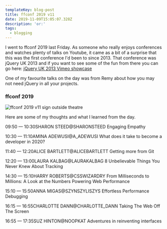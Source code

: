 ```yaml
---
templateKey: blog-post
title: ffconf 2019 v11
date: 2019-11-09T15:05:07.328Z
description: 'or:'
tags:
  - blogging
---
```



I went to ffconf 2019 last Friday. As someone who really enjoys conferences and watches plenty of talks on Youtube, it came as a bit of a surprise that this was the first conference I'd been to since 2013. That conference was jQuery UK 2013 and if you want to see some of the fun from there you can go here: [jQuery UK 2013 Vimeo showcase](https://vimeo.com/showcase/2509484)

One of my favourite talks on the day was from Remy about how you may not need jQuery in all your projects.

### ffconf 2019

![ffconf 2019 v11 sign outside theatre](https://res.cloudinary.com/lazydayed/image/upload/v1573496186/IMG_20191108_142802_1_hl5jhv.jpg)

Here are some of my thoughts and what I learned from the day.

09:50 — 10:30SHARON STEED@SHARONSTEED
Engaging Empathy

10:30 — 11:10AMINA ADEWUSI@A_ADEWUSI
What does it take to become a developer in 2020?

11:40 — 12:20ALICE BARTLETT@ALICEBARTLETT
Getting more from Git

12:20 — 13:00LAURA KALBAG@LAURAKALBAG
8 Unbelievable Things You Never Knew About Tracking

14:30 — 15:10HARRY ROBERTS@CSSWIZARDRY
From Milliseconds to Millions: A Look at the Numbers Powering Web Performance

15:10 — 15:50ANNA MIGAS@SZYNSZYLISZYS
Effortless Performance Debugging

16:15 — 16:55CHARLOTTE DANN@CHARLOTTE_DANN
Taking The Web Off The Screen

16:55 — 17:35SUZ HINTON@NOOPKAT
Adventures in reinventing interfaces
